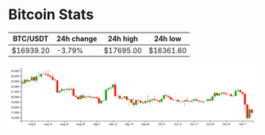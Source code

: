# Bitcoin Stats

BTC/USDT|24h change|24h high|24h low|
|---|---|---|---|
|$16939.20|-3.79%|$17695.00|$16361.60|

<img src="./chart.svg">
